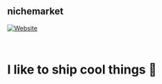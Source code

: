 ## nichemarket

[![Website](https://img.shields.io/github/package-json/v/nichemarket/nationscord)](https://mochalabs.cf)

<br />

# I like to ship cool things 🚀